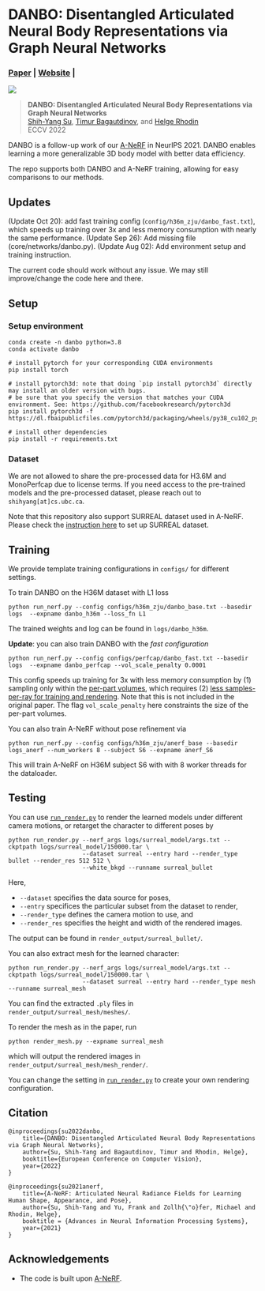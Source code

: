 # DANBO: Disentangled Articulated Neural Body Representations via Graph Neural Networks 
### [Paper](https://arxiv.org/abs/2205.01666) | [Website](https://lemonatsu.github.io/danbo/) | 
![](imgs/teaser.gif)
>**DANBO: Disentangled Articulated Neural Body Representations via Graph Neural Networks**\
>[Shih-Yang Su](https://lemonatsu.github.io/), [Timur Bagautdinov](https://scholar.google.ch/citations?user=oLi7xJ0AAAAJ&hl=en), and [Helge Rhodin](http://helge.rhodin.de/)\
>ECCV 2022

DANBO is a follow-up work of our [A-NeRF](https://github.com/LemonATsu/A-NeRF) in NeurIPS 2021.
DANBO enables learning a more generalizable 3D body model with better data efficiency.

The repo supports both DANBO and A-NeRF training, allowing for easy comparisons to our methods.


## Updates
(Update Oct 20): add fast training config (`config/h36m_zju/danbo_fast.txt`), which speeds up training over 3x and less memory consumption with nearly the same performance. 
(Update Sep 26): Add missing file (core/networks/danbo.py). 
(Update Aug 02): Add environment setup and training instruction. 

The current code should work without any issue. We may still improve/change the code here and there.

## Setup

### Setup environment
```
conda create -n danbo python=3.8
conda activate danbo

# install pytorch for your corresponding CUDA environments
pip install torch

# install pytorch3d: note that doing `pip install pytorch3d` directly may install an older version with bugs.
# be sure that you specify the version that matches your CUDA environment. See: https://github.com/facebookresearch/pytorch3d
pip install pytorch3d -f https://dl.fbaipublicfiles.com/pytorch3d/packaging/wheels/py38_cu102_pyt190/download.html

# install other dependencies
pip install -r requirements.txt

```

### Dataset
We are not allowed to share the pre-processed data for H3.6M and MonoPerfcap due to license terms. If you need access to the pre-trained models and the pre-processed dataset, please reach out to `shihyang[at]cs.ubc.ca`.

Note that this repository also support SURREAL dataset used in A-NeRF. Please check the [instruction here](https://github.com/LemonATsu/A-NeRF/tree/main/data) to set up SURREAL dataset.

## Training
We provide template training configurations in `configs/` for different settings. 

To train DANBO on the H36M dataset with L1 loss
```
python run_nerf.py --config configs/h36m_zju/danbo_base.txt --basedir logs  --expname danbo_h36m --loss_fn L1
```
The trained weights and log can be found in ```logs/danbo_h36m```.

**Update**: you can also train DANBO with the *fast configuration*
```
python run_nerf.py --config configs/perfcap/danbo_fast.txt --basedir logs  --expname danbo_perfcap --vol_scale_penalty 0.0001
```
This config speeds up training for 3x with less memory consumption by (1) sampling only within the [per-part volumes](https://github.com/LemonATsu/DANBO-pytorch/blob/main/configs/h36m_zju/danbo_fast.txt#L66), which requires (2) [less samples-per-ray for training and rendering](https://github.com/LemonATsu/DANBO-pytorch/blob/main/configs/h36m_zju/danbo_fast.txt#L60-L61). Note that this is not included in the original paper. The flag `vol_scale_penalty` here constraints the size of the per-part volumes.

You can also train A-NeRF without pose refinement via
```
python run_nerf.py --config configs/h36m_zju/anerf_base --basedir logs_anerf --num_workers 8 --subject S6 --expname anerf_S6
```
This will train A-NeRF on H36M subject S6 with with 8 worker threads for the dataloader. 

## Testing
You can use [`run_render.py`](run_render.py) to render the learned models under different camera motions, or retarget the character to different poses by
```
python run_render.py --nerf_args logs/surreal_model/args.txt --ckptpath logs/surreal_model/150000.tar \
                     --dataset surreal --entry hard --render_type bullet --render_res 512 512 \
                     --white_bkgd --runname surreal_bullet
```
Here, 
- `--dataset` specifies the data source for poses, 
- `--entry` specifices the particular subset from the dataset to render, 
- `--render_type` defines the camera motion to use, and
- `--render_res` specifies the height and width of the rendered images.

The output can be found in `render_output/surreal_bullet/`.
	
You can also extract mesh for the learned character:
```
python run_render.py --nerf_args logs/surreal_model/args.txt --ckptpath logs/surreal_model/150000.tar \
                     --dataset surreal --entry hard --render_type mesh --runname surreal_mesh
```
You can find the extracted `.ply` files in `render_output/surreal_mesh/meshes/`.

To render the mesh as in the paper, run
```
python render_mesh.py --expname surreal_mesh 
```
which will output the rendered images in `render_output/surreal_mesh/mesh_render/`.

You can change the setting in [`run_render.py`](run_render.py) to create your own rendering configuration.

## Citation
```
@inproceedings{su2022danbo,
    title={DANBO: Disentangled Articulated Neural Body Representations via Graph Neural Networks},
    author={Su, Shih-Yang and Bagautdinov, Timur and Rhodin, Helge},
    booktitle={European Conference on Computer Vision},
    year={2022}
}
```
```
@inproceedings{su2021anerf,
    title={A-NeRF: Articulated Neural Radiance Fields for Learning Human Shape, Appearance, and Pose},
    author={Su, Shih-Yang and Yu, Frank and Zollh{\"o}fer, Michael and Rhodin, Helge},
    booktitle = {Advances in Neural Information Processing Systems},
    year={2021}
}
```
## Acknowledgements
- The code is built upon [A-NeRF](https://github.com/LemonATsu/A-NeRF).
<!--
- We use [SPIN](https://github.com/nkolot/SPIN) for estimating the initial 3D poses for our Mixamo dataset.
- We generate the data using [SURREAL](https://github.com/gulvarol/surreal) and [Adobe Mixamo](https://www.mixamo.com/) characters.
-->
